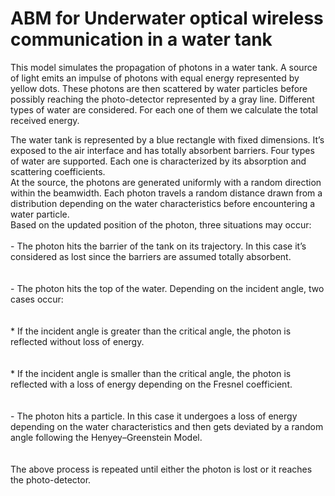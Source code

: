 # ABM for Underwater optical wireless communication in a water tank

This model simulates the propagation of photons in a water tank. A source of light emits an impulse of photons with equal energy represented by yellow dots. These photons are then scattered by water particles before possibly reaching the photo-detector represented by a gray line. Different types of water are considered. For each one of them we calculate the total received energy.

The water tank is represented by a blue rectangle with fixed dimensions. It’s exposed to the air interface and has totally absorbent barriers. Four types of water are supported. Each one is characterized by its absorption and scattering coefficients. <br />
At the source, the photons are generated uniformly with a random direction within the beamwidth. Each photon travels a random distance drawn from a distribution depending on the water characteristics before encountering a water particle. <br />
Based on the updated position of the photon, three situations may occur: <br />
<br />
    - The photon hits the barrier of the tank on its trajectory. In this case it’s considered as lost since the barriers are assumed totally absorbent. <br />
<br />	
    - The photon hits the top of the water. Depending on the incident angle, two cases occur: <br />
<br />	
        * If the incident angle is greater than the critical angle, the photon is reflected without loss of energy. <br />
<br />		
        * If the incident angle is smaller than the critical angle, the photon is reflected with a loss of energy depending on the Fresnel coefficient. <br />
<br />		
    - The photon hits a particle. In this case it undergoes a loss of energy depending on the water characteristics and then gets deviated by a random angle following the Henyey–Greenstein Model. <br />
<br />	
The above process is repeated until either the photon is lost or it reaches the photo-detector. <br />